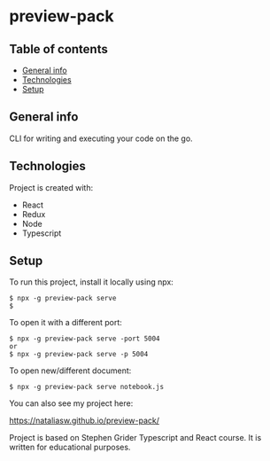 # preview-pack


## Table of contents
* [General info](#general-info)
* [Technologies](#technologies)
* [Setup](#setup)

## General info
CLI for writing and executing your code on the go.

## Technologies
Project is created with:
* React
* Redux
* Node
* Typescript
	
## Setup
To run this project, install it locally using npx:

```
$ npx -g preview-pack serve
$ 
```

To open it with a different port:
```
$ npx -g preview-pack serve -port 5004
or 
$ npx -g preview-pack serve -p 5004

```

To open new/different document:

```
$ npx -g preview-pack serve notebook.js

```
You can also see my project here:

https://nataliasw.github.io/preview-pack/

Project is based on Stephen Grider Typescript and React course. It is written for educational purposes.
